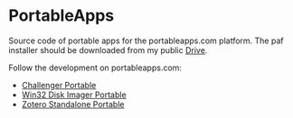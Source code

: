 PortableApps
============

Source code of portable apps for the portableapps.com platform. The paf installer should be downloaded from my public [Drive](http://drive.orzanna.de/).

Follow the development on portableapps.com:

* [Challenger Portable](http://portableapps.com/node/36321)
* [Win32 Disk Imager Portable](http://portableapps.com/node/36350)
* [Zotero Standalone Portable](http://portableapps.com/node/36565)
